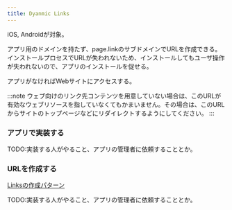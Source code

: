 ```yaml
---
title: Dyanmic Links
---
```


iOS, Androidが対象。

アプリ用のドメインを持たず、page.linkのサブドメインでURLを作成できる。
インストールプロセスでURLが失われないため、インストールしてもユーザ操作が失われないので、アプリのインストールを促せる。

アプリがなければWebサイトにアクセスする。

:::note
ウェブ向けのリンク先コンテンツを用意していない場合は、このURLが有効なウェブリソースを指していなくてもかまいません。その場合は、このURLからサイトのトップページなどにリダイレクトするようにしてください。
:::

### アプリで実装する

TODO:実装する人がやること、アプリの管理者に依頼することとか。

### URLを作成する

[Linksの作成パターン](https://firebase.google.com/docs/dynamic-links/create-links)

TODO:実装する人がやること、アプリの管理者に依頼することとか。
